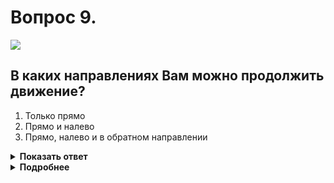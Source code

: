 # Вопрос 9.

![](https://s.drom.ru/i24227/pdd/tickets/2016/1542608338.jpg)

## В каких направлениях Вам можно продолжить движение?

1. Только прямо
2. Прямо и налево
3. Прямо, налево и в обратном направлении

<details>
<summary><b>Показать ответ</b></summary>
Правильный ответ: 3
</details>
<details>
<summary><b>Подробнее</b></summary>
С Вашей стороны прерывистая линия разметки 1.11, которая допускает её пересечение. Так как Вы находитесь на крайней левой полосе, можете продолжить движение прямо, повернуть налево или развернуться и продолжить движение в обратном направлении.
(«Горизонтальная разметка», пункт 8.5 ПДД)
</details>